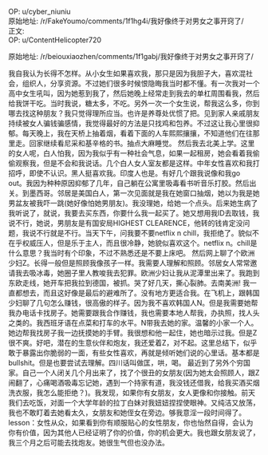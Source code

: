
OP: u/cyber_niuniu  
原始地址: /r/FakeYoumo/comments/1f1hg4i/我好像终于对男女之事开窍了/  
正文:  
OP: u/ContentHelicopter720  

 原始地址: /r/beiouxiaozhen/comments/1f1gabj/我好像终于对男女之事开窍了/  

我自我认为长得不怎样。从小女生如果喜欢我，那只是因为我胆子大，喜欢混社会，组织人，分享资源。不过她们很多时候恨隐晦我当时都不懂。有一次我对一个高中女生吼叫，因为她惹到我了，然后她晚上经常走到我去的单杠周围看我，然后给我饼干吃。当时我说，糖太多，不吃。另外一次一个女生说，帮我这么多，你到哪去找这种朋友？我只觉得理所应当。也许是养尊处优惯了把。见到家人亲戚朋友持续被女人骗钱骗感情，我觉得最好的方法是只找鸡和包养。不过这让我心里很抑郁。每天晚上，我在天桥上抽着烟，看着下面的人车熙熙攘攘，不知道他们在往那里走。回家继续看尼采和基辛格的书。抽点大麻睡觉。
然后我去北美上学。这里的女人呢，白人怕我，因为我似乎有一种社会气息，如果一起租房，她会看着我偷偷观察我，但是不会和我说话。几个白人女人室友都是这样。中年女性喜欢和我打招呼，即使不认识。黑人挺喜欢我。印度人也是。有好几个跟我说像和我go out。我因为种种原因抑郁了几年，自己躺在公寓里吸毒看书听音乐打胶。然后出关。到墨西哥。邻居是美国白人，第一次见面就是我在她窗口抽烟，她以为我是她男盆友被我吓一跳(她好像怕她男朋友)。我没理她，给她一个点头。后来她生病了我听说了，就说，我要去买东西，你要什么我一起买了。她又想用我ID去取钱，我说不行，她说，男朋友是有国安局HIGHEST CLEARENCE，他转的钱肯定没问题，我说不行就是不行。当天下午，问我要不要netflix n chill，我拒绝了。貌似不在乎权威压人，但是乐于主人，而且很冷静，她貌似喜欢这个。netflix n。chill是什么意思？我当时有个印象，不过不熟悉还是不要上床吧。
然后网上聊了个欧洲少妇Z。长得一般但是照顾我像孩子一样。我需要人理解和照顾。邻居女人常常邀请我去吸冰毒，她圈子里人教唆我去犯罪。欧洲少妇让我从泥潭里出来了。我跑到东欧走线，她开车把我拉到德国，被抓。哭了好几天，撕心裂肺。去南美洲! 我一直都想去，而且这好像是最后的避难所了。没有地方更适合我。在飞机上，跟韩国少妇聊了几句怎么赚钱，很高傲的样子。因为我不喜欢韩国人N。但是我需要她帮我办电话卡找房子。她需要跟我合作赚钱，我也需要本地人帮我，办执照，找人头之类的。我西班牙语在点菜和打车的水平。N带我去她的家。温馨的小家一个人。她边帮我找房子我一边抚摸她的手臂。我很想和他一起住，她也暗示过我。但是Z很不爽。好吧，潜在的生意伙伴和炮友，我还爱着Z，对不起。这里总结下，似乎敢于暴露出你脆弱的一面，有些女性喜欢，再就是倾听她们说的心里话。基本都是bullshit。但是也要尝试去理解。四川话叫做匡，哄，喝。
最近到了另外个穷国家。自己一个人闭关几个月出来了，找了个很丑的女朋友(因为她太会照顾人，跟Z闹翻了，心痛喝酒吸毒忘记她，遇到一个持家有道，我没钱还借我，给我买酒买烟洗衣服，我怎么能拒绝？)。我发现，如果你有女朋友，女人更像和你接触。前天我们去吃饭，对面一个大学年龄的拉丁白妹对我妞妞捏捏使眼神。又纯洁又放荡，我也不敢盯着去她看太久，女朋友和她侄女在旁边。够我意淫一段时间得了。lesson：女性从众，如果看到你有顺服贴心的女性朋友，你也怡然自得，会认为你有价值，因为其他人已经证明了你的价值，你的机会更大。我也跟女朋友说了，我三个月之后可能去找炮友。她很生气但也没办法。
